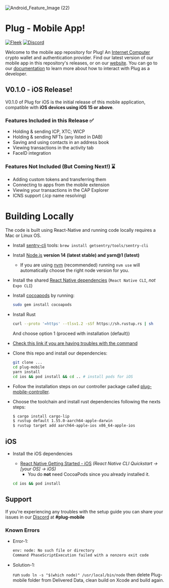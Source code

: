 ![Android_Feature_Image (22)](https://user-images.githubusercontent.com/73345016/160957212-31555bb1-26b8-4d76-81fa-1f5a64f55a1b.png)

# Plug - Mobile App!

[![Fleek](https://img.shields.io/badge/Made%20by-Fleek-blue)](https://fleek.co/)
[![Discord](https://img.shields.io/badge/Discord-Channel-blue)](https://discord.gg/yVEcEzmrgm)

Welcome to the mobile app repository for Plug! An [Internet Computer](https://dfinity.org/) crypto wallet and authentication provider. Find our latest version of our mobile app in this repository's releases, or on our [website](https://plugwallet.ooo/). You can go to our [documentation](https://docs.plugwallet.ooo/) to learn more about how to interact with Plug as a developer.

## V0.1.0 - iOS Release!

V0.1.0 of Plug for iOS is the initial release of this mobile application, compatible with **iOS devices using iOS 15 or above**.

### Features Included in this Release ✅

- Holding & sending ICP, XTC; WICP
- Holding & sending NFTs (any listed in DAB)
- Saving and using contacts in an address book
- Viewing transactions in the activity tab
- FaceID integration

### Features Not Included (But Coming Next!) ⌛

- Adding custom tokens and transferring them
- Connecting to apps from the mobile extension
- Viewing your transactions in the CAP Explorer
- ICNS support (.icp name resolving)

# Building Locally

The code is built using React-Native and running code locally requires a Mac or Linux OS.

- Install [sentry-cli](https://github.com/getsentry/sentry-cli) tools: `brew install getsentry/tools/sentry-cli`

- Install [Node.js](https://nodejs.org) **version 14 (latest stable) and yarn@1 (latest)**

  - If you are using [nvm](https://github.com/creationix/nvm#installation) (recommended) running `nvm use` will automatically choose the right node version for you.

- Install the shared [React Native dependencies](https://reactnative.dev/docs/environment-setup#installing-dependencies) (`React Native CLI`, _not_ `Expo CLI`)

- Install [cocoapods](https://guides.cocoapods.org/using/getting-started.html) by running:

  ```bash
  sudo gem install cocoapods
  ```

- Install Rust

  ```bash
  curl --proto '=https' --tlsv1.2 -sSf https://sh.rustup.rs | sh
  ```

  And choose option 1 (proceed with installation (default))

- [Check this link if you are having troubles with the command](https://www.rust-lang.org/tools/install)

- Clone this repo and install our dependencies:

  ```bash
  git clone ...
  cd plug-mobile
  yarn install
  cd ios && pod install && cd .. # install pods for iOS
  ```

- Follow the installation steps on our controller package called [plug-mobile-controller](https://github.com/Psychedelic/plug-mobile-controller).

- Choose the toolchain and install rust dependencies following the nexts steps:

  ```bash
  $ cargo install cargo-lip
  $ rustup default 1.55.0-aarch64-apple-darwin
  $ rustup target add aarch64-apple-ios x86_64-apple-ios
  ```

## iOS

- Install the iOS dependencies

  - [React Native Getting Started - iOS](https://reactnative.dev/docs/environment-setup#installing-dependencies) _(React Native CLI Quickstart -> [your OS] -> iOS)_
    - You do **not** need CocoaPods since you already installed it.

  ```bash
  cd ios && pod install
  ```

## Support

If you're experiencing any troubles with the setup guide you can share your issues in our [Discord](https://discord.gg/yVEcEzmrgm) at **#plug-mobile**

### Known Errors

- Error-1:

  ```bash
  env: node: No such file or directory
  Command PhaseScriptExecution failed with a nonzero exit code
  ```

- Solution-1:

  run `sudo ln -s "$(which node)" /usr/local/bin/node`
  then delete Plug-mobile folder from Delivered Data, clean build on Xcode and build again.
